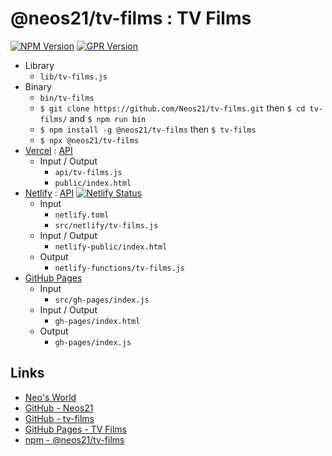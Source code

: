# @neos21/tv-films : TV Films

[![NPM Version](https://img.shields.io/npm/v/@neos21/tv-films.svg)](https://www.npmjs.com/package/@neos21/tv-films) [![GPR Version](https://img.shields.io/github/package-json/v/neos21/tv-films?label=github)](https://github.com/Neos21/tv-films/packages/555590)

- Library
    - `lib/tv-films.js`
- Binary
    - `bin/tv-films`
    - `$ git clone https://github.com/Neos21/tv-films.git` then `$ cd tv-films/` and `$ npm run bin`
    - `$ npm install -g @neos21/tv-films` then `$ tv-films`
    - `$ npx @neos21/tv-films`
- [Vercel](https://tv-films.vercel.app/) : [API](https://tv-films.vercel.app/api/tv-films)
    - Input / Output
        - `api/tv-films.js`
        - `public/index.html`
- [Netlify](https://tv-films.netlify.app/) : [API](https://tv-films.netlify.app/.netlify/functions/tv-films) [![Netlify Status](https://api.netlify.com/api/v1/badges/65525609-1c21-402f-80dd-8a4444e683a2/deploy-status)](https://app.netlify.com/sites/tv-films/deploys)
    - Input
        - `netlify.toml`
        - `src/netlify/tv-films.js`
    - Input / Output
        - `netlify-public/index.html`
    - Output
        - `netlify-functions/tv-films.js`
- [GitHub Pages](https://neos21.github.io/tv-films)
    - Input
        - `src/gh-pages/index.js`
    - Input / Output
        - `gh-pages/index.html`
    - Output
        - `gh-pages/index.js`


## Links

- [Neo's World](https://neos21.net/)
- [GitHub - Neos21](https://github.com/Neos21/)
- [GitHub - tv-films](https://github.com/Neos21/tv-films)
- [GitHub Pages - TV Films](https://neos21.github.io/tv-films)
- [npm - @neos21/tv-films](https://www.npmjs.com/package/@neos21/tv-films)
